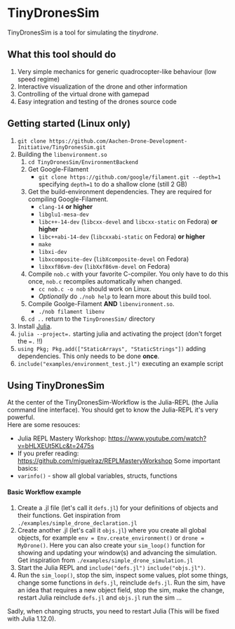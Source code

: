 # TinyDronesSim

TinyDronesSim is a tool for simulating the *tinydrone*.  

## What this tool should do

1. Very simple mechanics for generic quadrocopter-like behaviour (low speed regime)
2. Interactive visualization of the drone and other information
3. Controlling of the virtual drone with gamepad
3. Easy integration and testing of the drones source code

## Getting started (Linux only)

1. `git clone https://github.com/Aachen-Drone-Development-Initiative/TinyDronesSim.git`
2. Building the `libenvironment.so`
   1. `cd TinyDronesSim/EnvironmentBackend`
   2. Get Google-Filament
      - `git clone https://github.com/google/filament.git --depth=1` specifying `depth=1` to do a shallow clone (still 2 GB)
   3. Get the build-environment dependencies. They are required for compiling Google-Filament.
      - `clang-14` **or higher**
      - `libglu1-mesa-dev`
      - `libc++-14-dev` (`libcxx-devel` and `libcxx-static` on Fedora) **or higher**
      - `libc++abi-14-dev` (`libcxxabi-static` on Fedora) **or higher**
      - `make`
      - `libxi-dev`
      - `libxcomposite-dev` (`libXcomposite-devel` on Fedora)
      - `libxxf86vm-dev` (`libXxf86vm-devel` on Fedora)
   4. Compile `nob.c` with your favorite C-compiler. You only have to do this once, `nob.c` recompiles automatically when changed.
      - `cc nob.c -o nob` should work on Linux.
      - *Optionally* do `./nob help` to learn more about this build tool.
   5. Compile Goolge-Filament **AND** `libenvironment.so`.
      - `./nob filament libenv`
   7. `cd ..` return to the `TinyDronesSim/` directory 
3. Install [Julia](https://julialang.org/install/).
4. `julia --project=.` starting julia and activating the project (don't forget the `=.` !!)
5. `using Pkg; Pkg.add(["StaticArrays", "StaticStrings"])` adding dependencies. This only needs to be done **once**.
6. `include("examples/environment_test.jl")` executing an example script

## Using TinyDronesSim

At the center of the TinyDronesSim-Workflow is the Julia-REPL (the Julia command line interface).
You should get to know the Julia-REPL it's very powerful.  
Here are some resouces:
- Julia REPL Mastery Workshop: https://www.youtube.com/watch?v=bHLXEUt5KLc&t=2475s
- If you prefer reading: https://github.com/miguelraz/REPLMasteryWorkshop
Some important basics:
- `varinfo()` - show all global variables, structs, functions

#### Basic Workflow example

1. Create a .jl file (let's call it `defs.jl`) for your definitions of objects and their functions. 
   Get inspiration from `./examples/simple_drone_declaration.jl`
2. Create another .jl (let's call it `objs.jl`) where you create all global objects, for example `env = Env.create_environment()` or `drone = MyDrone()`.
   Here you can also create your `sim_loop()` function for showing and updating your window(s) and advancing the simulation.
   Get inspiration from `./examples/simple_drone_simulation.jl`
3. Start the Julia REPL and `include("defs.jl")` `include("objs.jl")`.
4. Run the `sim_loop()`, stop the sim, inspect some values, plot some things, change some functions in `defs.jl`, reinclude `defs.jl`.
   Run the sim, have an idea that requires a new object field, stop the sim, make the change, restart Julia
   reinclude `defs.jl` and `objs.jl` run the sim ...
   
Sadly, when changing structs, you need to restart Julia (This will be fixed with Julia 1.12.0).
